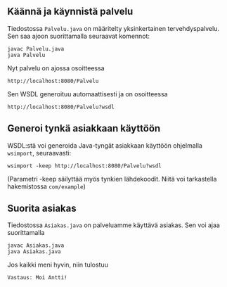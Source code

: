 

## Käännä ja käynnistä palvelu

Tiedostossa `Palvelu.java` on määritelty yksinkertainen tervehdyspalvelu. Sen saa ajoon suorittamalla seuraavat komennot:

    javac Palvelu.java
    java Palvelu
    
Nyt palvelu on ajossa osoitteessa

    http://localhost:8080/Palvelu

Sen WSDL generoituu automaattisesti ja on osoitteessa

    http://localhost:8080/Palvelu?wsdl


## Generoi tynkä asiakkaan käyttöön

WSDL:stä voi generoida Java-tyngät asiakkaan käyttöön ohjelmalla `wsimport`, seuraavasti:

    wsimport -keep http://localhost:8080/Palvelu?wsdl

(Parametri -keep säilyttää myös tynkien lähdekoodit. Niitä voi tarkastella hakemistossa `com/example`)


## Suorita asiakas

Tiedostossa `Asiakas.java` on palveluamme käyttävä asiakas. Sen voi ajaa suorittamalla

    javac Asiakas.java
    java Asiakas.java

Jos kaikki meni hyvin, niin tulostuu

    Vastaus: Moi Antti!

